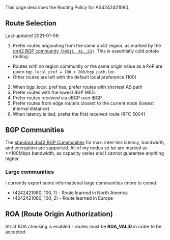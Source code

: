 This page describes the Routing Policy for AS4242421080.

## Route Selection

Last updated 2021-01-06:

1. Prefer routes originating from the same dn42 region, as marked by the [dn42 BGP community `(64511, 41..53)`](https://dn42.dev/howto/Bird-communities). This is essentially cold potato routing:
  - Routes with no region community or the same origin value as a PoP are given `bgp_local_pref = 100 + 200/bgp_path.len`
  - Other routes are left with the default local preference (100)
2. When bgp_local_pref ties, prefer routes with shortest AS path
3. Prefer routes with the lowest BGP MED.
4. Prefer routes received via eBGP over iBGP.
5. Prefer routes from edge routers closest to the current node (lowest internal distance)
6. When latency is tied, prefer the first received route (RFC 5004)

## BGP Communities

The [standard dn42 BGP Communities](https://dn42.net/howto/Bird-communities) for max. inter-link latency, bandwidth, and encryption are supported. All of my nodes so far are marked as >=100Mbps bandwidth, as capacity varies and I cannot guarantee anything higher.

### Large communities

I currently export some informational large communities (more to come):

- (4242421080, 100, 1) - Route learned in North America
- (4242421080, 100, 2) - Route learned in Europe

## ROA (Route Origin Authorization)

Strict ROA checking is enabled - routes must be **ROA_VALID** in order to be accepted.
